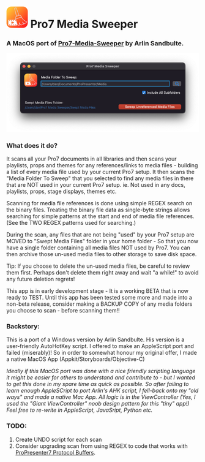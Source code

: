 # ![icon](Icon.png) Pro7 Media Sweeper
### A MacOS port of [Pro7-Media-Sweeper](https://github.com/arlinsandbulte/Pro7-Media-Sweeper) by Arlin Sandbulte.
![Screenshot](ScreenShot.png)

### What does it do?
It scans all your Pro7 documents in all libraries and then scans your playlists, props and themes for any references/links to media files - building a list of every media file used by your current Pro7 setup.
It then scans the "Media Folder To Sweep" that you selected to find any media files in there that are NOT used in your current Pro7 setup. ie. Not used in any docs, playlists, props, stage displays, themes etc.

Scanning for media file references is done using simple REGEX search on the binary files. Treating the binary file data as single-byte strings allows searching for simple patterns at the start and end of media file references. (See the TWO REGEX patterns used for searching.)

During the scan, any files that are not being "used" by your Pro7 setup are MOVED to "Swept Media Files" folder in your home folder - So that you now have a single folder containing all media files NOT used by Pro7.
You can then archive those un-used media files to other storage to save disk space.

Tip: If you choose to delete the un-used media files, be careful to review them first. Perhaps don't delete them right away and wait "a while!" to avoid any future deletion regrets!

This app is in early development stage - It is a working BETA that is now ready to TEST.
Until this app has been tested some more and made into a non-beta release, consider making a BACKUP COPY of any media folders you choose to scan - before scanning them!!
  
### Backstory:
This is a port of a Windows version by Arlin Sandbulte.  His version is a user-friendly AutoHotKey script.
I offered to make an AppleScript port and failed (miserably)!  So in order to somewhat honour my original offer, I made a native MacOS App (Appkit/Storyboards/Objective-C)

*Ideally if this MacOS port was done with a nice friendly scripting language it might be easier for others to understand and contribute to - but I wanted to get this done in my spare time as quick as possible.
So after failing to learn enough AppleSCript to port Arlin's AHK script, I fell-back onto my "old ways" and made a native Mac App. All logic is in the ViewController (Yes, I used the "Giant ViewController" noob design pattern for this "tiny" app!) Feel free to re-write in AppleScript, JavaSript, Python etc.*


### TODO:
1. Create UNDO script for each scan
2. Consider upgrading scan from using REGEX to code that works with [ProPresenter7 Protocol Buffers](https://github.com/greyshirtguy/ProPresenter7-Proto).
